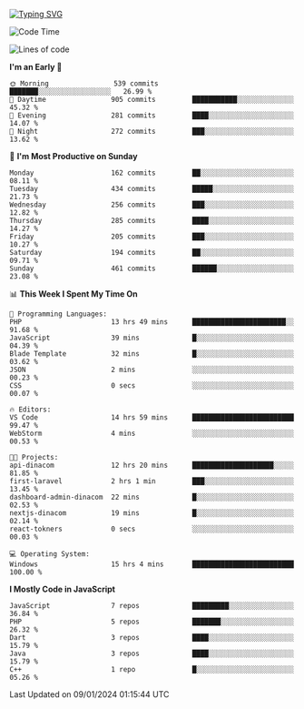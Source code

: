 [![Typing SVG](https://readme-typing-svg.herokuapp.com?font=Fira+Code&pause=1000&color=F7F7F7&random=false&width=435&lines=Hi+%F0%9F%91%8B%2C+I'm+Rafiu+Sidqi;I+Love+React+%F0%9F%98%8D)](https://git.io/typing-svg)
<!--START_SECTION:waka-->
![Code Time](http://img.shields.io/badge/Code%20Time-68%20hrs%2051%20mins-blue)

![Lines of code](https://img.shields.io/badge/From%20Hello%20World%20I%27ve%20Written-466.0%20thousand%20lines%20of%20code-blue)

**I'm an Early 🐤** 

```text
🌞 Morning                539 commits         ███████░░░░░░░░░░░░░░░░░░   26.99 % 
🌆 Daytime                905 commits         ███████████░░░░░░░░░░░░░░   45.32 % 
🌃 Evening                281 commits         ████░░░░░░░░░░░░░░░░░░░░░   14.07 % 
🌙 Night                  272 commits         ███░░░░░░░░░░░░░░░░░░░░░░   13.62 % 
```
📅 **I'm Most Productive on Sunday** 

```text
Monday                   162 commits         ██░░░░░░░░░░░░░░░░░░░░░░░   08.11 % 
Tuesday                  434 commits         █████░░░░░░░░░░░░░░░░░░░░   21.73 % 
Wednesday                256 commits         ███░░░░░░░░░░░░░░░░░░░░░░   12.82 % 
Thursday                 285 commits         ████░░░░░░░░░░░░░░░░░░░░░   14.27 % 
Friday                   205 commits         ███░░░░░░░░░░░░░░░░░░░░░░   10.27 % 
Saturday                 194 commits         ██░░░░░░░░░░░░░░░░░░░░░░░   09.71 % 
Sunday                   461 commits         ██████░░░░░░░░░░░░░░░░░░░   23.08 % 
```


📊 **This Week I Spent My Time On** 

```text
💬 Programming Languages: 
PHP                      13 hrs 49 mins      ███████████████████████░░   91.68 % 
JavaScript               39 mins             █░░░░░░░░░░░░░░░░░░░░░░░░   04.39 % 
Blade Template           32 mins             █░░░░░░░░░░░░░░░░░░░░░░░░   03.62 % 
JSON                     2 mins              ░░░░░░░░░░░░░░░░░░░░░░░░░   00.23 % 
CSS                      0 secs              ░░░░░░░░░░░░░░░░░░░░░░░░░   00.07 % 

🔥 Editors: 
VS Code                  14 hrs 59 mins      █████████████████████████   99.47 % 
WebStorm                 4 mins              ░░░░░░░░░░░░░░░░░░░░░░░░░   00.53 % 

🐱‍💻 Projects: 
api-dinacom              12 hrs 20 mins      ████████████████████░░░░░   81.85 % 
first-laravel            2 hrs 1 min         ███░░░░░░░░░░░░░░░░░░░░░░   13.45 % 
dashboard-admin-dinacom  22 mins             █░░░░░░░░░░░░░░░░░░░░░░░░   02.53 % 
nextjs-dinacom           19 mins             █░░░░░░░░░░░░░░░░░░░░░░░░   02.14 % 
react-tokners            0 secs              ░░░░░░░░░░░░░░░░░░░░░░░░░   00.03 % 

💻 Operating System: 
Windows                  15 hrs 4 mins       █████████████████████████   100.00 % 
```

**I Mostly Code in JavaScript** 

```text
JavaScript               7 repos             █████████░░░░░░░░░░░░░░░░   36.84 % 
PHP                      5 repos             ███████░░░░░░░░░░░░░░░░░░   26.32 % 
Dart                     3 repos             ████░░░░░░░░░░░░░░░░░░░░░   15.79 % 
Java                     3 repos             ████░░░░░░░░░░░░░░░░░░░░░   15.79 % 
C++                      1 repo              █░░░░░░░░░░░░░░░░░░░░░░░░   05.26 % 
```




 Last Updated on 09/01/2024 01:15:44 UTC
<!--END_SECTION:waka-->
